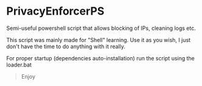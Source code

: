 # PrivacyEnforcerPS
Semi-useful powershell script that allows blocking of IPs, cleaning logs etc.


This script was mainly made for "Shell" learning.
Use it as you wish, I just don't have the time to do anything with it really.

For proper startup (dependencies auto-installation) run the script using the loader.bat

>Enjoy
